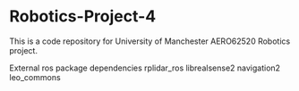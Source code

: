 # Robotics-Project-4

This is a code repository for University of Manchester AERO62520 Robotics project.


External ros package dependencies
rplidar_ros
librealsense2
navigation2
leo_commons

